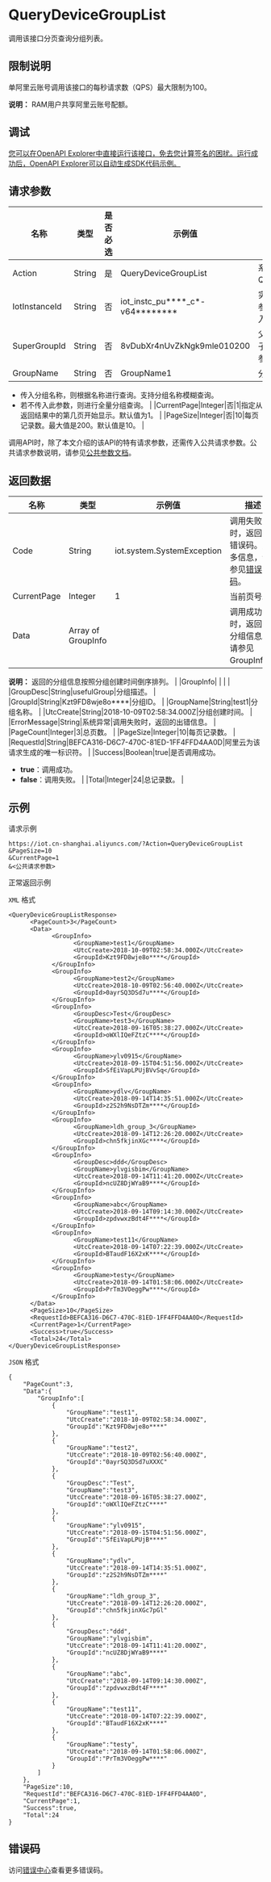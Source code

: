 # QueryDeviceGroupList

调用该接口分页查询分组列表。

## 限制说明

单阿里云账号调用该接口的每秒请求数（QPS）最大限制为100。

**说明：** RAM用户共享阿里云账号配额。

## 调试

[您可以在OpenAPI Explorer中直接运行该接口，免去您计算签名的困扰。运行成功后，OpenAPI Explorer可以自动生成SDK代码示例。](https://api.aliyun.com/#product=Iot&api=QueryDeviceGroupList&type=RPC&version=2018-01-20)

## 请求参数

|名称|类型|是否必选|示例值|描述|
|--|--|----|---|--|
|Action|String|是|QueryDeviceGroupList|系统规定参数。取值：QueryDeviceGroupList。 |
|IotInstanceId|String|否|iot\_instc\_pu\*\*\*\*\_c\*-v64\*\*\*\*\*\*\*\*|实例ID。公共实例不传此参数，企业版实例需传入。 |
|SuperGroupId|String|否|8vDubXr4nUvZkNgk9mle010200|父组ID。查询某父组下的子分组列表时，需传入此参数。 |
|GroupName|String|否|GroupName1|分组名称。

 -   传入分组名称，则根据名称进行查询。支持分组名称模糊查询。
-   若不传入此参数，则进行全量分组查询。 |
|CurrentPage|Integer|否|1|指定从返回结果中的第几页开始显示。默认值为1。 |
|PageSize|Integer|否|10|每页记录数。最大值是200。默认值是10。 |

调用API时，除了本文介绍的该API的特有请求参数，还需传入公共请求参数。公共请求参数说明，请参见[公共参数文档](~~30561~~)。

## 返回数据

|名称|类型|示例值|描述|
|--|--|---|--|
|Code|String|iot.system.SystemException|调用失败时，返回的错误码。更多信息，请参见[错误码](~~87387~~)。 |
|CurrentPage|Integer|1|当前页号。 |
|Data|Array of GroupInfo| |调用成功时，返回的分组信息。请参见GroupInfo。

 **说明：** 返回的分组信息按照分组创建时间倒序排列。 |
|GroupInfo| | | |
|GroupDesc|String|usefulGroup|分组描述。 |
|GroupId|String|Kzt9FD8wje8o\*\*\*\*|分组ID。 |
|GroupName|String|test1|分组名称。 |
|UtcCreate|String|2018-10-09T02:58:34.000Z|分组创建时间。 |
|ErrorMessage|String|系统异常|调用失败时，返回的出错信息。 |
|PageCount|Integer|3|总页数。 |
|PageSize|Integer|10|每页记录数。 |
|RequestId|String|BEFCA316-D6C7-470C-81ED-1FF4FFD4AA0D|阿里云为该请求生成的唯一标识符。 |
|Success|Boolean|true|是否调用成功。

 -   **true**：调用成功。
-   **false**：调用失败。 |
|Total|Integer|24|总记录数。 |

## 示例

请求示例

```
https://iot.cn-shanghai.aliyuncs.com/?Action=QueryDeviceGroupList
&PageSize=10
&CurrentPage=1
&<公共请求参数>
```

正常返回示例

`XML` 格式

```
<QueryDeviceGroupListResponse>
      <PageCount>3</PageCount>
      <Data>
            <GroupInfo>
                  <GroupName>test1</GroupName>
                  <UtcCreate>2018-10-09T02:58:34.000Z</UtcCreate>
                  <GroupId>Kzt9FD8wje8o****</GroupId>
            </GroupInfo>
            <GroupInfo>
                  <GroupName>test2</GroupName>
                  <UtcCreate>2018-10-09T02:56:40.000Z</UtcCreate>
                  <GroupId>0ayrSQ3DSd7u****</GroupId>
            </GroupInfo>
            <GroupInfo>
                  <GroupDesc>Test</GroupDesc>
                  <GroupName>test3</GroupName>
                  <UtcCreate>2018-09-16T05:38:27.000Z</UtcCreate>
                  <GroupId>oWXlIQeFZtzC****</GroupId>
            </GroupInfo>
            <GroupInfo>
                  <GroupName>ylv0915</GroupName>
                  <UtcCreate>2018-09-15T04:51:56.000Z</UtcCreate>
                  <GroupId>SfEiVapLPUjBVvSq</GroupId>
            </GroupInfo>
            <GroupInfo>
                  <GroupName>ydlv</GroupName>
                  <UtcCreate>2018-09-14T14:35:51.000Z</UtcCreate>
                  <GroupId>z2S2h9NsDTZm****</GroupId>
            </GroupInfo>
            <GroupInfo>
                  <GroupName>ldh_group_3</GroupName>
                  <UtcCreate>2018-09-14T12:26:20.000Z</UtcCreate>
                  <GroupId>chn5fkjinXGc****</GroupId>
            </GroupInfo>
            <GroupInfo>
                  <GroupDesc>ddd</GroupDesc>
                  <GroupName>ylvgisbim</GroupName>
                  <UtcCreate>2018-09-14T11:41:20.000Z</UtcCreate>
                  <GroupId>ncUZ8DjWYaB9****</GroupId>
            </GroupInfo>
            <GroupInfo>
                  <GroupName>abc</GroupName>
                  <UtcCreate>2018-09-14T09:14:30.000Z</UtcCreate>
                  <GroupId>zpdvwxzBdt4F****</GroupId>
            </GroupInfo>
            <GroupInfo>
                  <GroupName>test11</GroupName>
                  <UtcCreate>2018-09-14T07:22:39.000Z</UtcCreate>
                  <GroupId>BTaudF16X2xK****</GroupId>
            </GroupInfo>
            <GroupInfo>
                  <GroupName>testy</GroupName>
                  <UtcCreate>2018-09-14T01:58:06.000Z</UtcCreate>
                  <GroupId>PrTm3VOeggPw****</GroupId>
            </GroupInfo>
      </Data>
      <PageSize>10</PageSize>
      <RequestId>BEFCA316-D6C7-470C-81ED-1FF4FFD4AA0D</RequestId>
      <CurrentPage>1</CurrentPage>
      <Success>true</Success>
      <Total>24</Total>
</QueryDeviceGroupListResponse>
```

`JSON` 格式

```
{
    "PageCount":3,
    "Data":{
        "GroupInfo":[
            {
                "GroupName":"test1",
                "UtcCreate":"2018-10-09T02:58:34.000Z",
                "GroupId":"Kzt9FD8wje8o****"
            },
            {
                "GroupName":"test2",
                "UtcCreate":"2018-10-09T02:56:40.000Z",
                "GroupId":"0ayrSQ3DSd7uXXXC"
            },
            {
                "GroupDesc":"Test",
                "GroupName":"test3",
                "UtcCreate":"2018-09-16T05:38:27.000Z",
                "GroupId":"oWXlIQeFZtzC****"
            },
            {
                "GroupName":"ylv0915",
                "UtcCreate":"2018-09-15T04:51:56.000Z",
                "GroupId":"SfEiVapLPUjB****"
            },
            {
                "GroupName":"ydlv",
                "UtcCreate":"2018-09-14T14:35:51.000Z",
                "GroupId":"z2S2h9NsDTZm****"
            },
            {
                "GroupName":"ldh_group_3",
                "UtcCreate":"2018-09-14T12:26:20.000Z",
                "GroupId":"chn5fkjinXGc7pGl"
            },
            {
                "GroupDesc":"ddd",
                "GroupName":"ylvgisbim",
                "UtcCreate":"2018-09-14T11:41:20.000Z",
                "GroupId":"ncUZ8DjWYaB9****"
            },
            {
                "GroupName":"abc",
                "UtcCreate":"2018-09-14T09:14:30.000Z",
                "GroupId":"zpdvwxzBdt4F****"
            },
            {
                "GroupName":"test11",
                "UtcCreate":"2018-09-14T07:22:39.000Z",
                "GroupId":"BTaudF16X2xK****"
            },
            {
                "GroupName":"testy",
                "UtcCreate":"2018-09-14T01:58:06.000Z",
                "GroupId":"PrTm3VOeggPw****"
            }
        ]
    },
    "PageSize":10,
    "RequestId":"BEFCA316-D6C7-470C-81ED-1FF4FFD4AA0D",
    "CurrentPage":1,
    "Success":true,
    "Total":24
}
```

## 错误码

访问[错误中心](https://error-center.alibabacloud.com/status/product/Iot)查看更多错误码。

